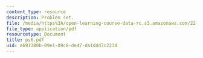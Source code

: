 ```yaml
---
content_type: resource
description: Problem set.
file: /media/https%3A/open-learning-course-data-rc.s3.amazonaws.com/22-812j-managing-nuclear-technology-spring-2004/a691380b09e109c8de47da1d4d7c223d_ps6.pdf
file_type: application/pdf
resourcetype: Document
title: ps6.pdf
uid: a691380b-09e1-09c8-de47-da1d4d7c223d
---
```

